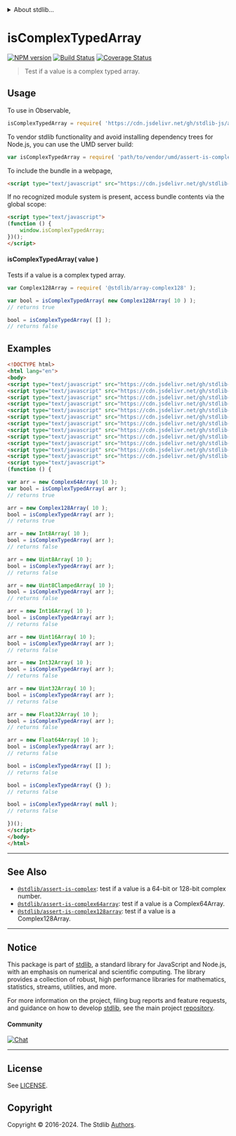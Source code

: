 <!--

@license Apache-2.0

Copyright (c) 2018 The Stdlib Authors.

Licensed under the Apache License, Version 2.0 (the "License");
you may not use this file except in compliance with the License.
You may obtain a copy of the License at

   http://www.apache.org/licenses/LICENSE-2.0

Unless required by applicable law or agreed to in writing, software
distributed under the License is distributed on an "AS IS" BASIS,
WITHOUT WARRANTIES OR CONDITIONS OF ANY KIND, either express or implied.
See the License for the specific language governing permissions and
limitations under the License.

-->


<details>
  <summary>
    About stdlib...
  </summary>
  <p>We believe in a future in which the web is a preferred environment for numerical computation. To help realize this future, we've built stdlib. stdlib is a standard library, with an emphasis on numerical and scientific computation, written in JavaScript (and C) for execution in browsers and in Node.js.</p>
  <p>The library is fully decomposable, being architected in such a way that you can swap out and mix and match APIs and functionality to cater to your exact preferences and use cases.</p>
  <p>When you use stdlib, you can be absolutely certain that you are using the most thorough, rigorous, well-written, studied, documented, tested, measured, and high-quality code out there.</p>
  <p>To join us in bringing numerical computing to the web, get started by checking us out on <a href="https://github.com/stdlib-js/stdlib">GitHub</a>, and please consider <a href="https://opencollective.com/stdlib">financially supporting stdlib</a>. We greatly appreciate your continued support!</p>
</details>

# isComplexTypedArray

[![NPM version][npm-image]][npm-url] [![Build Status][test-image]][test-url] [![Coverage Status][coverage-image]][coverage-url] <!-- [![dependencies][dependencies-image]][dependencies-url] -->

> Test if a value is a complex typed array.



<section class="usage">

## Usage

To use in Observable,

```javascript
isComplexTypedArray = require( 'https://cdn.jsdelivr.net/gh/stdlib-js/assert-is-complex-typed-array@umd/browser.js' )
```

To vendor stdlib functionality and avoid installing dependency trees for Node.js, you can use the UMD server build:

```javascript
var isComplexTypedArray = require( 'path/to/vendor/umd/assert-is-complex-typed-array/index.js' )
```

To include the bundle in a webpage,

```html
<script type="text/javascript" src="https://cdn.jsdelivr.net/gh/stdlib-js/assert-is-complex-typed-array@umd/browser.js"></script>
```

If no recognized module system is present, access bundle contents via the global scope:

```html
<script type="text/javascript">
(function () {
    window.isComplexTypedArray;
})();
</script>
```

#### isComplexTypedArray( value )

Tests if a value is a complex typed array.

```javascript
var Complex128Array = require( '@stdlib/array-complex128' );

var bool = isComplexTypedArray( new Complex128Array( 10 ) );
// returns true

bool = isComplexTypedArray( [] );
// returns false
```

</section>

<!-- /.usage -->

<section class="examples">

## Examples

<!-- eslint no-undef: "error" -->

```html
<!DOCTYPE html>
<html lang="en">
<body>
<script type="text/javascript" src="https://cdn.jsdelivr.net/gh/stdlib-js/array-int8@umd/browser.js"></script>
<script type="text/javascript" src="https://cdn.jsdelivr.net/gh/stdlib-js/array-uint8@umd/browser.js"></script>
<script type="text/javascript" src="https://cdn.jsdelivr.net/gh/stdlib-js/array-uint8c@umd/browser.js"></script>
<script type="text/javascript" src="https://cdn.jsdelivr.net/gh/stdlib-js/array-int16@umd/browser.js"></script>
<script type="text/javascript" src="https://cdn.jsdelivr.net/gh/stdlib-js/array-uint16@umd/browser.js"></script>
<script type="text/javascript" src="https://cdn.jsdelivr.net/gh/stdlib-js/array-int32@umd/browser.js"></script>
<script type="text/javascript" src="https://cdn.jsdelivr.net/gh/stdlib-js/array-uint32@umd/browser.js"></script>
<script type="text/javascript" src="https://cdn.jsdelivr.net/gh/stdlib-js/array-float32@umd/browser.js"></script>
<script type="text/javascript" src="https://cdn.jsdelivr.net/gh/stdlib-js/array-float64@umd/browser.js"></script>
<script type="text/javascript" src="https://cdn.jsdelivr.net/gh/stdlib-js/array-complex64@umd/browser.js"></script>
<script type="text/javascript" src="https://cdn.jsdelivr.net/gh/stdlib-js/array-complex128@umd/browser.js"></script>
<script type="text/javascript" src="https://cdn.jsdelivr.net/gh/stdlib-js/assert-is-complex-typed-array@umd/browser.js"></script>
<script type="text/javascript">
(function () {

var arr = new Complex64Array( 10 );
var bool = isComplexTypedArray( arr );
// returns true

arr = new Complex128Array( 10 );
bool = isComplexTypedArray( arr );
// returns true

arr = new Int8Array( 10 );
bool = isComplexTypedArray( arr );
// returns false

arr = new Uint8Array( 10 );
bool = isComplexTypedArray( arr );
// returns false

arr = new Uint8ClampedArray( 10 );
bool = isComplexTypedArray( arr );
// returns false

arr = new Int16Array( 10 );
bool = isComplexTypedArray( arr );
// returns false

arr = new Uint16Array( 10 );
bool = isComplexTypedArray( arr );
// returns false

arr = new Int32Array( 10 );
bool = isComplexTypedArray( arr );
// returns false

arr = new Uint32Array( 10 );
bool = isComplexTypedArray( arr );
// returns false

arr = new Float32Array( 10 );
bool = isComplexTypedArray( arr );
// returns false

arr = new Float64Array( 10 );
bool = isComplexTypedArray( arr );
// returns false

bool = isComplexTypedArray( [] );
// returns false

bool = isComplexTypedArray( {} );
// returns false

bool = isComplexTypedArray( null );
// returns false

})();
</script>
</body>
</html>
```

</section>

<!-- /.examples -->

<!-- Section for related `stdlib` packages. Do not manually edit this section, as it is automatically populated. -->

<section class="related">

* * *

## See Also

-   <span class="package-name">[`@stdlib/assert-is-complex`][@stdlib/assert/is-complex]</span><span class="delimiter">: </span><span class="description">test if a value is a 64-bit or 128-bit complex number.</span>
-   <span class="package-name">[`@stdlib/assert-is-complex64array`][@stdlib/assert/is-complex64array]</span><span class="delimiter">: </span><span class="description">test if a value is a Complex64Array.</span>
-   <span class="package-name">[`@stdlib/assert-is-complex128array`][@stdlib/assert/is-complex128array]</span><span class="delimiter">: </span><span class="description">test if a value is a Complex128Array.</span>

</section>

<!-- /.related -->

<!-- Section for all links. Make sure to keep an empty line after the `section` element and another before the `/section` close. -->


<section class="main-repo" >

* * *

## Notice

This package is part of [stdlib][stdlib], a standard library for JavaScript and Node.js, with an emphasis on numerical and scientific computing. The library provides a collection of robust, high performance libraries for mathematics, statistics, streams, utilities, and more.

For more information on the project, filing bug reports and feature requests, and guidance on how to develop [stdlib][stdlib], see the main project [repository][stdlib].

#### Community

[![Chat][chat-image]][chat-url]

---

## License

See [LICENSE][stdlib-license].


## Copyright

Copyright &copy; 2016-2024. The Stdlib [Authors][stdlib-authors].

</section>

<!-- /.stdlib -->

<!-- Section for all links. Make sure to keep an empty line after the `section` element and another before the `/section` close. -->

<section class="links">

[npm-image]: http://img.shields.io/npm/v/@stdlib/assert-is-complex-typed-array.svg
[npm-url]: https://npmjs.org/package/@stdlib/assert-is-complex-typed-array

[test-image]: https://github.com/stdlib-js/assert-is-complex-typed-array/actions/workflows/test.yml/badge.svg?branch=v0.2.2
[test-url]: https://github.com/stdlib-js/assert-is-complex-typed-array/actions/workflows/test.yml?query=branch:v0.2.2

[coverage-image]: https://img.shields.io/codecov/c/github/stdlib-js/assert-is-complex-typed-array/main.svg
[coverage-url]: https://codecov.io/github/stdlib-js/assert-is-complex-typed-array?branch=main

<!--

[dependencies-image]: https://img.shields.io/david/stdlib-js/assert-is-complex-typed-array.svg
[dependencies-url]: https://david-dm.org/stdlib-js/assert-is-complex-typed-array/main

-->

[chat-image]: https://img.shields.io/gitter/room/stdlib-js/stdlib.svg
[chat-url]: https://app.gitter.im/#/room/#stdlib-js_stdlib:gitter.im

[stdlib]: https://github.com/stdlib-js/stdlib

[stdlib-authors]: https://github.com/stdlib-js/stdlib/graphs/contributors

[umd]: https://github.com/umdjs/umd
[es-module]: https://developer.mozilla.org/en-US/docs/Web/JavaScript/Guide/Modules

[deno-url]: https://github.com/stdlib-js/assert-is-complex-typed-array/tree/deno
[deno-readme]: https://github.com/stdlib-js/assert-is-complex-typed-array/blob/deno/README.md
[umd-url]: https://github.com/stdlib-js/assert-is-complex-typed-array/tree/umd
[umd-readme]: https://github.com/stdlib-js/assert-is-complex-typed-array/blob/umd/README.md
[esm-url]: https://github.com/stdlib-js/assert-is-complex-typed-array/tree/esm
[esm-readme]: https://github.com/stdlib-js/assert-is-complex-typed-array/blob/esm/README.md
[branches-url]: https://github.com/stdlib-js/assert-is-complex-typed-array/blob/main/branches.md

[stdlib-license]: https://raw.githubusercontent.com/stdlib-js/assert-is-complex-typed-array/main/LICENSE

<!-- <related-links> -->

[@stdlib/assert/is-complex]: https://github.com/stdlib-js/assert-is-complex/tree/umd

[@stdlib/assert/is-complex64array]: https://github.com/stdlib-js/assert-is-complex64array/tree/umd

[@stdlib/assert/is-complex128array]: https://github.com/stdlib-js/assert-is-complex128array/tree/umd

<!-- </related-links> -->

</section>

<!-- /.links -->
